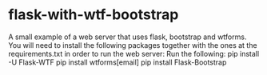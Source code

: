 # flask-with-wtf-bootstrap
A small example of a web server that uses flask, bootstrap and wtforms.
You will need to install the following packages together with the ones at the requirements.txt in order to run the web server:
Run the following:
  pip install -U Flask-WTF
  pip install wtforms[email]
  pip install Flask-Bootstrap
